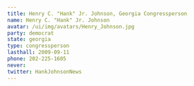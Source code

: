 ```yaml
---
title: Henry C. "Hank" Jr. Johnson, Georgia Congressperson
name: Henry C. "Hank" Jr. Johnson
avatar: /ui/img/avatars/Henry_Johnson.jpg
party: democrat
state: georgia
type: congressperson
lasthall: 2009-09-11
phone: 202-225-1605
never: 
twitter: HankJohnsonNews
---
```

